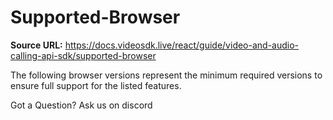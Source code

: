 # Supported-Browser

**Source URL:** https://docs.videosdk.live/react/guide/video-and-audio-calling-api-sdk/supported-browser

The following browser versions represent the minimum required versions to ensure full support for the listed features.

Got a Question? Ask us on discord
